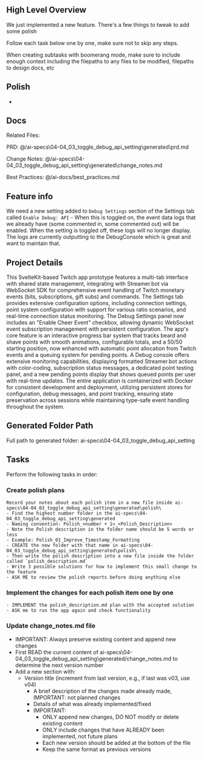 ## High Level Overview
 We just implemented a new feature. There's a few things to tweak to add some polish

  Follow each task below one by one, make sure not to skip any steps.

  When creating subtasks with boomerang mode, make sure to include enough context including the filepaths to any files to be modified, filepaths to design docs, etc

## Polish

- 

## Docs

Related Files: 

PRD: @/ai-specs\04-04_03_toggle_debug_api_setting\generated\prd.md

Change Notes: @/ai-specs\04-04_03_toggle_debug_api_setting\generated\change_notes.md

Best Practices: @/ai-docs/best_practices.md 

## Feature info

We need a new setting added to `Debug Settings` section of the Settings tab called `Enable Debug: API` -  When this is toggled on, the event data logs that we already have (some commented in, some commented out) will be enabled.  When the setting is toggled off, these logs will no longer display.  The logs are currently outputting to the DebugConsole which is great and want to maintain that.

 
## Project Details

This SvelteKit-based Twitch app prototype features a multi-tab interface with shared state management, integrating with Streamer.bot via WebSocket SDK for comprehensive event handling of Twitch monetary events (bits, subscriptions, gift subs) and commands. The Settings tab provides extensive configuration options, including connection settings, point system configuration with support for various ratio scenarios, and real-time connection status monitoring. The Debug Settings panel now includes an "Enable Cheer Event" checkbox, allowing dynamic WebSocket event subscription management with persistent configuration. The app's core feature is an interactive progress bar system that tracks beard and shave points with smooth animations, configurable totals, and a 50/50 starting position, now enhanced with automatic point allocation from Twitch events and a queuing system for pending points. A Debug console offers extensive monitoring capabilities, displaying formatted Streamer.bot actions with color-coding, subscription status messages, a dedicated point testing panel, and a new pending points display that shows queued points per user with real-time updates. The entire application is containerized with Docker for consistent development and deployment, utilizing persistent stores for configuration, debug messages, and point tracking, ensuring state preservation across sessions while maintaining type-safe event handling throughout the system. 

## Generated Folder Path

Full path to generated folder: ai-specs\04-04_03_toggle_debug_api_setting

## Tasks
Perform the following tasks in order:

### Create polish plans
```
Record your notes about each polish item in a new file inside ai-specs\04-04_03_toggle_debug_api_setting\generated\polish\ 
- Find the highest number folder in the ai-specs\04-04_03_toggle_debug_api_setting\generated
- Naming convention: Polish_<number + 1>_<Polish_Description>
- Note the Polish description in the folder name should be 5 words or less
- Example: Polish_01_Improve_Timestamp_Formatting
- CREATE the new folder with that name in ai-specs\04-04_03_toggle_debug_api_setting\generated\polish\
- Then write the polish description into a new file inside the folder called `polish_description.md`
- Write 3 possible solutions for how to implement this small change to the feature
- ASK ME to review the polish reports before doing anything else
```

### Implement the changes for each polish item one by one
```
- IMPLEMENT the polish_description.md plan with the accepted solution
- ASK me to run the app again and check functionality
```

### Update change_notes.md file
- IMPORTANT: Always preserve existing content and append new changes
- First READ the current content of ai-specs\04-04_03_toggle_debug_api_setting\generated/change_notes.md to determine the next version number
- Add a new section with:
  - Version title (increment from last version, e.g., if last was v03, use v04)
    - A brief description of the changes made already made, IMPORTANT: not planned changes
    - Details of what was already implemented/fixed
    - IMPORTANT:
      - ONLY append new changes, DO NOT modify or delete existing content
      - ONLY include changes that have ALREADY been implemented, not future plans
      - Each new version should be added at the bottom of the file
      - Keep the same format as previous versions
